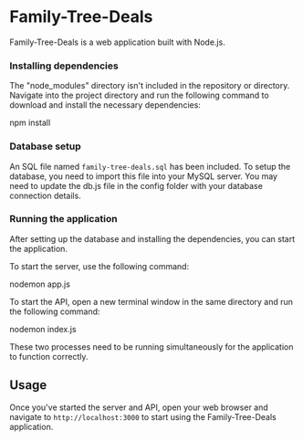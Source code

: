 # Family-Tree-Deals

Family-Tree-Deals is a web application built with Node.js.

### Installing dependencies

The "node_modules" directory isn't included in the repository or directory. Navigate into the project directory and run the following command to download and install the necessary dependencies:

npm install

### Database setup

An SQL file named `family-tree-deals.sql` has been included. To setup the database, you need to import this file into your MySQL server.
You may need to update the db.js file in the config folder with your database connection details.

### Running the application

After setting up the database and installing the dependencies, you can start the application.

To start the server, use the following command:

nodemon app.js

To start the API, open a new terminal window in the same directory and run the following command:

nodemon index.js

These two processes need to be running simultaneously for the application to function correctly.

## Usage

Once you've started the server and API, open your web browser and navigate to `http://localhost:3000` to start using the Family-Tree-Deals application.

